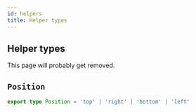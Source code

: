 ```yaml
---
id: helpers
title: Helper types
---
```


## Helper types

This page will probably get removed.

## `Position`

```typescript
export type Position = 'top' | 'right' | 'bottom' | 'left'
```
